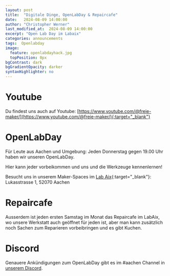 ```yaml
---
layout: post
title:  "Digitale Dinge, OpenLabDay & Repaircafe"
date:   2024-08-09 14:00:00
author: "Christopher Werner"
last_modified_at:  2024-08-09 14:00:00
excerpt: "Open Lab Day im Labaix"
categories: announcements
tags:  Openlabday
image:
  feature: openlabdayhack.jpg
  topPosition: 0px
bgContrast: dark
bgGradientOpacity: darker
syntaxHighlighter: no
---
```



# Youtube

Du findest uns auch auf Youtube: [https://www.youtube.com/@freie-maker/](https://www.youtube.com/@freie-maker/){:target="_blank"}


# OpenLabDay

Für Leute aus Aachen und Umgebung: Jeden Donnerstag gegen 19.00 Uhr haben wir unseren OpenLabDay. 

Hier kann jeder vorbeikommen und uns und die Werkzeuge kennenlernen!

Besucht uns in unserem Maker-Spaces im [Lab Aix](https://www.labaix.de/){:target="_blank"}:
Lukasstrasse 1, 52070 Aachen

<div class="img img--fullContainer img--14xLeading" style="background-image: url({{ site.baseurl_posts_img }}openlabday.jpg);"></div>

# Repaircafe

Ausserdem ist jeden ersten Samstag im Monat das Repaircafe im LabAix, wo unsere Werkstatt auch geöffnet für jeden ist, aber man kann zusätzlich noch Sachen zum Reparieren vorbeibringen und es gibt Kuchen.

# Discord

Genauere Ankündigungen zum OpenLabDay gibt es im #aachen Channel in [unserem Discord](https://discord.gg/FRPbrSP).
